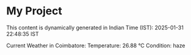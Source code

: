# My Project

This content is dynamically generated in Indian Time (IST): 2025-01-31 22:48:35 IST


Current Weather in Coimbatore:
Temperature: 26.88 °C
Condition: haze

